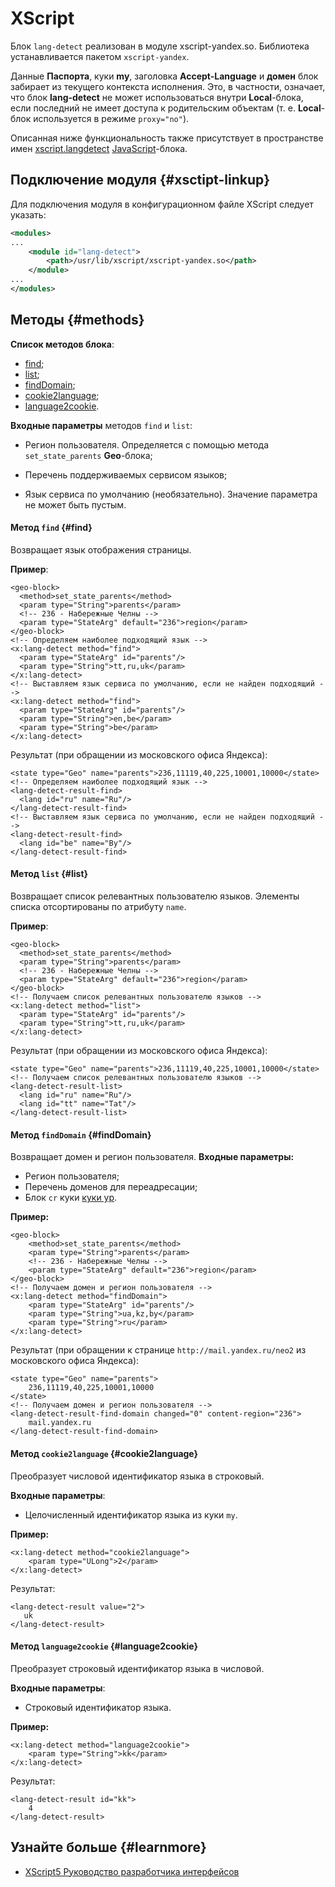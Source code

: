 # XScript

Блок `lang-detect` реализован в модуле xscript-yandex.so. Библиотека устанавливается пакетом `xscript-yandex`.

Данные **Паспорта**, куки **my**, заголовка **Accept-Language** и **домен** блок забирает из текущего контекста исполнения. Это, в частности, означает, что блок **lang-detect** не может использоваться внутри **Local**-блока, если последний не имеет доступа к родительским объектам (т. е. **Local**-блок используется в режиме `proxy="no"`).

Описанная ниже функциональность также присутствует в пространстве имен [xscript.langdetect](https://doc.yandex-team.ru/XScript5/interface-developer-guide/appendices/block-js-xscript-langdetect-module.html) [JavaScript](https://doc.yandex-team.ru/XScript5/interface-developer-guide/concepts/block-js-ov.html)-блока.


## Подключение модуля {#xsctipt-linkup}

Для подключения модуля в конфигурационном файле XScript следует указать:

```xml
<modules>
...
    <module id="lang-detect">
        <path>/usr/lib/xscript/xscript-yandex.so</path>
    </module>
...
</modules>
```


## Методы {#methods}

**Список методов блока**:
- [find](#find);
- [list](#list);
- [findDomain](#findDomain);
- [cookie2language](#cookie2language);
- [language2cookie](#language2cookie).

**Входные параметры** методов `find` и `list`:

- Регион пользователя. Определяется с помощью метода `set_state_parents` **Geo**-блока;
    
- Перечень поддерживаемых сервисом языков;
- Язык сервиса по умолчанию (необязательно). Значение параметра не может быть пустым.

#### Метод `find` {#find}

Возвращает язык отображения страницы.

**Пример**:
```
<geo-block>
  <method>set_state_parents</method>
  <param type="String">parents</param>
  <!-- 236 - Набережные Челны -->
  <param type="StateArg" default="236">region</param> 
</geo-block>
<!-- Определяем наиболее подходящий язык -->
<x:lang-detect method="find">
  <param type="StateArg" id="parents"/>
  <param type="String">tt,ru,uk</param>
</x:lang-detect>
<!-- Выставляем язык сервиса по умолчанию, если не найден подходящий -->
<x:lang-detect method="find">
  <param type="StateArg" id="parents"/>
  <param type="String">en,be</param>
  <param type="String">be</param>
</x:lang-detect>
```

Результат (при обращении из московского офиса Яндекса):

```
<state type="Geo" name="parents">236,11119,40,225,10001,10000</state>
<!-- Определяем наиболее подходящий язык -->
<lang-detect-result-find>
  <lang id="ru" name="Ru"/>
</lang-detect-result-find>
<!-- Выставляем язык сервиса по умолчанию, если не найден подходящий -->
<lang-detect-result-find>
  <lang id="be" name="By"/>
</lang-detect-result-find>
```

#### Метод `list` {#list}

Возвращает список релевантных пользователю языков. Элементы списка отсортированы по атрибуту `name`.

**Пример**:

```
<geo-block>
  <method>set_state_parents</method>
  <param type="String">parents</param>
  <!-- 236 - Набережные Челны -->
  <param type="StateArg" default="236">region</param> 
</geo-block>
<!-- Получаем список релевантных пользователю языков -->
<x:lang-detect method="list">
  <param type="StateArg" id="parents"/>
  <param type="String">tt,ru,uk</param>
</x:lang-detect>
```

Результат (при обращении из московского офиса Яндекса):

```
<state type="Geo" name="parents">236,11119,40,225,10001,10000</state>
<!-- Получаем список релевантных пользователю языков -->
<lang-detect-result-list>
  <lang id="ru" name="Ru"/>
  <lang id="tt" name="Tat"/>
</lang-detect-result-list>
```

#### Метод `findDomain` {#findDomain}
Возвращает домен и регион пользователя.
**Входные параметры:**

- Регион пользователя;
- Перечень доменов для переадресации;
- Блок `cr` куки [куки yp](https://wiki.yandex-team.ru/cookies/y#yp).

**Пример:**
```
<geo-block>
    <method>set_state_parents</method>
    <param type="String">parents</param>
    <!-- 236 - Набережные Челны -->
    <param type="StateArg" default="236">region</param> 
</geo-block>
<!-- Получаем домен и регион пользователя -->
<x:lang-detect method="findDomain">
    <param type="StateArg" id="parents"/>
    <param type="String">ua,kz,by</param>
    <param type="String">ru</param>
</x:lang-detect>
```
Результат (при обращении к странице `http://mail.yandex.ru/neo2` из московского офиса Яндекса):
```
<state type="Geo" name="parents">
    236,11119,40,225,10001,10000
</state>
<!-- Получаем домен и регион пользователя -->
<lang-detect-result-find-domain changed="0" content-region="236">
    mail.yandex.ru
</lang-detect-result-find-domain>
```

#### Метод `cookie2language` {#cookie2language}

Преобразует числовой идентификатор языка в строковый.

**Входные параметры**:

- Целочисленный идентификатор языка из куки `my`.

**Пример:**
```
<x:lang-detect method="cookie2language">
    <param type="ULong">2</param>
</x:lang-detect>
```
Результат:
```
<lang-detect-result value="2">
   uk
</lang-detect-result>
```

#### Метод `language2cookie` {#language2cookie}

Преобразует строковый идентификатор языка в числовой.

**Входные параметры**:

- Строковый идентификатор языка.

**Пример:**
```
<x:lang-detect method="language2cookie">
    <param type="String">kk</param>
</x:lang-detect>

```
Результат:
```
<lang-detect-result id="kk">
    4
</lang-detect-result>
```

## Узнайте больше {#learnmore}

- [XScript5 Руководство разработчика интерфейсов](https://doc.yandex-team.ru/XScript5/interface-developer-guide/concepts/about.html)
